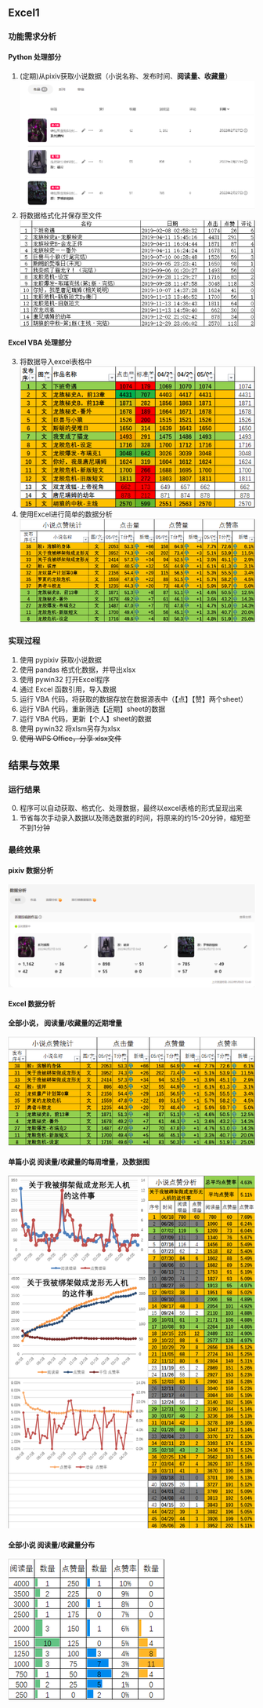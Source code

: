 ## Excel1

### 功能需求分析
#### Python 处理部分
1. (定期)从pixiv获取小说数据（小说名称、发布时间、**阅读量、收藏量**）
![获取数据](https://raw.githubusercontent.com/DowneyRem/OfficeAutomation/main/Excel1/1.png)
2. 将数据格式化并保存至文件
![保存文件](https://raw.githubusercontent.com/DowneyRem/OfficeAutomation/main/Excel1/2.png)


#### Excel VBA 处理部分
3. 将数据导入excel表格中
![导入数据](https://raw.githubusercontent.com/DowneyRem/OfficeAutomation/main/Excel1/3.png)
4. 使用Excel进行简单的数据分析
![数据分析](https://raw.githubusercontent.com/DowneyRem/OfficeAutomation/main/Excel1/4.png)


### 实现过程
1. 使用 pypixiv 获取小说数据
2. 使用 pandas 格式化数据，并导出xlsx
3. 使用 pywin32 打开Excel程序
4. 通过 Excel 函数引用，导入数据
5. 运行 VBA 代码，将获取的数据存放在数据源表中（【点】【赞】两个sheet）
6. 运行 VBA 代码，重新筛选【近期】sheet的数据
7. 运行 VBA 代码，更新【个人】sheet的数据
8. 使用 pywin32 将xlsm另存为xlsx
9. ~~使用 WPS Office，分享 xlsx文件~~



## 结果与效果
### 运行结果
0. 程序可以自动获取、格式化、处理数据，最终以excel表格的形式呈现出来
1. 节省每次手动录入数据以及筛选数据的时间，将原来的约15-20分钟，缩短至不到1分钟

### 最终效果

####  pixiv 数据分析
![pixiv 数据分析](https://raw.githubusercontent.com/DowneyRem/OfficeAutomation/main/Excel1/0.png)



####  Excel 数据分析

#### 全部小说， 阅读量/收藏量的近期增量

![数据1](https://raw.githubusercontent.com/DowneyRem/OfficeAutomation/main/Excel1/4.png)

#### 单篇小说 阅读量/收藏量的每周增量，及数据图

![数据2](https://raw.githubusercontent.com/DowneyRem/OfficeAutomation/main/Excel1/5.png)

#### 全部小说  阅读量/收藏量分布

![数据3](https://raw.githubusercontent.com/DowneyRem/OfficeAutomation/main/Excel1/6.png)
